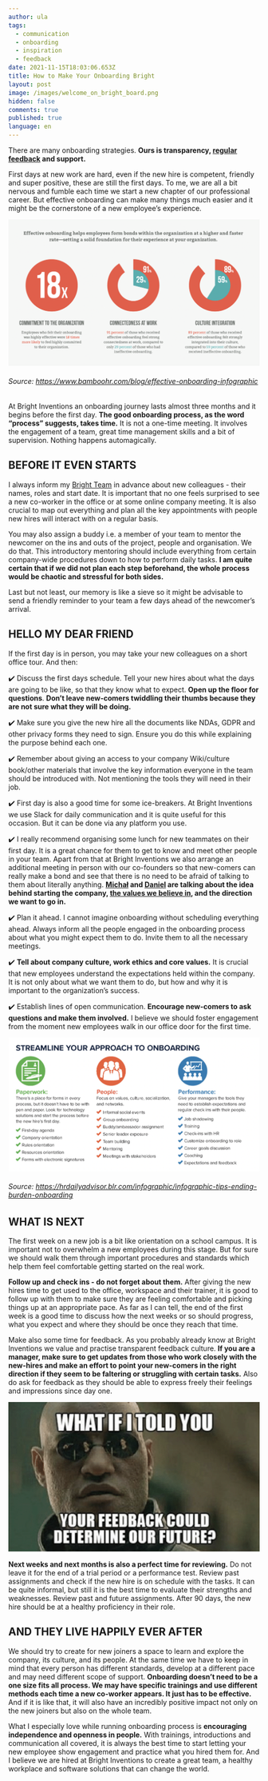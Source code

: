 ```yaml
---
author: ula
tags:
  - communication
  - onboarding
  - inspiration
  - feedback
date: 2021-11-15T18:03:06.653Z
title: How to Make Your Onboarding Bright
layout: post
image: /images/welcome_on_bright_board.png
hidden: false
comments: true
published: true
language: en
---
```

There are many onboarding strategies. **Ours is transparency, [regular feedback](https://brightinventions.pl/blog/no-time-for-bullshit-feedback-culture/) and support.** 

First days at new work are hard, even if the new hire is competent, friendly and super positive, these are still the first days. To me, we are all a bit nervous and fumble each time we start a new chapter of our professional career. But effective onboarding can make many things much easier and it might be the cornerstone of a new employee’s experience. 

![](../../static/images/effective_onboarding.png "")

###### Source: https://www.bamboohr.com/blog/effective-onboarding-infographic

At Bright Inventions an onboarding journey lasts almost three months and it begins before the first day. **The good onboarding process, as the word “process” suggests, takes time.** It is not a one-time meeting. It involves the engagement of a team, great time management skills and a bit of supervision. Nothing happens automagically. 

## **BEFORE IT EVEN STARTS** 

I always inform my [Bright Team](https://brightinventions.pl/about-us/team/) in advance about new colleagues - their names, roles and start date. It is important that no one feels surprised to see a new co-worker in the office or at some online company meeting. It is also crucial to map out everything and plan all the key appointments with people new hires will interact with on a regular basis.

You may also assign a buddy i.e. a member of your team to mentor the newcomer on the ins and outs of the project, people and organisation. We do that. This introductory mentoring should include everything from certain company-wide procedures down to how to perform daily tasks. **I am quite certain that if we did not plan each step beforehand, the whole process would be chaotic and stressful for both sides.**

Last but not least, our memory is like a sieve so it might be advisable to send a friendly reminder to your team a few days ahead of the newcomer’s arrival.

## **HELLO MY DEAR FRIEND** 

If the first day is in person, you may take your new colleagues on a short office tour. And then:

 ✔️ Discuss the first days schedule. Tell your new hires about what the days are going to be like, so that they know what to expect. **Open up the floor for questions**. **Don’t leave new-comers twiddling their thumbs because they are not sure what they will be doing.**

✔️ Make sure you give the new hire all the documents like NDAs, GDPR and other privacy forms they need to sign. Ensure you do this while explaining the purpose behind each one.

✔️ Remember about giving an access to your company Wiki/culture book/other materials that involve the key information everyone in the team should be introduced with. Not mentioning the tools they will need in their job. 

✔️ First day is also a good time for some ice-breakers. At Bright Inventions we use Slack for daily communication and it is quite useful for this occasion. But it can be done via any platform you use. 

✔️ I really recommend organising some lunch for new teammates on their first day. It is a great chance for them to get to know and meet other people in your team. Apart from that at Bright Inventions we also arrange an additional meeting in person with our co-founders so that new-comers can really make a bond and see that there is no need to be afraid of talking to them about literally anything. **[Michał](https://brightinventions.pl/about-us/michal/) and [Daniel](https://brightinventions.pl/about-us/daniel/) are talking about the idea behind starting the company, [the values we believe in](https://brightinventions.pl/about-us/values/), and the direction we want to go in.** 

✔️ Plan it ahead. I cannot imagine onboarding without scheduling everything ahead. Always inform all the people engaged in the onboarding process about what you might expect them to do. Invite them to all the necessary meetings. 

✔️ **Tell about company culture, work ethics and core values.** It is crucial that new employees understand the expectations held within the company. It is not only about what we want them to do, but how and why it is important to the organization’s success.  

✔️ Establish lines of open communication. **Encourage new-comers to ask questions and make them involved.** I believe we should foster engagement from the moment new employees walk in our office door for the first time. 

![](../../static/images/onboarding_tips.png "")

###### Source: https://hrdailyadvisor.blr.com/infographic/infographic-tips-ending-burden-onboarding

## **WHAT IS NEXT** 

The first week on a new job is a bit like orientation on a school campus. It is important not to overwhelm a new employees during this stage. But for sure we should walk them through important procedures and standards which help them feel comfortable getting started on the real work.

**Follow up and check ins - do not forget about them.** After giving the new hires time to get used to the office, workspace and their trainer, it is good to follow up with them to make sure they are feeling comfortable and picking things up at an appropriate pace. As far as I can tell, the end of the first week is a good time to discuss how the next weeks or so should progress, what you expect and where they should be once they reach that time. 

Make also some time for feedback. As you probably already know at Bright Inventions we value and practise transparent feedback culture. **If you are a manager, make sure to get updates from those who work closely with the new-hires and make an effort to point your new-comers in the right direction if they seem to be faltering or struggling with certain tasks.** Also do ask for feedback as they should be able to express freely their feelings and impressions since day one.

![](../../static/images/feedback_future.png "")

**Next weeks and next months is also a perfect time for reviewing.** Do not leave it for the end of a trial period or a performance test. Review past assignments and check if the new hire is on schedule with the tasks. It can be quite informal, but still it is the best time to evaluate their strengths and weaknesses. Review past and future assignments. After 90 days, the new hire should be at a healthy proficiency in their role. 

## **AND THEY LIVE HAPPILY EVER AFTER** 

We should try to create for new joiners a space to learn and explore the company, its culture, and its people. At the same time we have to keep in mind that every person has different standards, develop at a different pace and may need different scope of support. **Onboarding doesn’t need to be a one size fits all process. We may have specific trainings and use different methods each time a new co-worker appears. It just has to be effective.** And if it is like that, it will also have an incredibly positive impact not only on the new joiners but also on the whole team. 

What I especially love while running onboarding process is **encouraging independence and openness in people.** With trainings, introductions and communication all covered, it is always the best time to start letting your new employee show engagement and practice what you hired them for. And I believe we are hired at Bright Inventions to create a great team, a healthy workplace and software solutions that can change the world.
